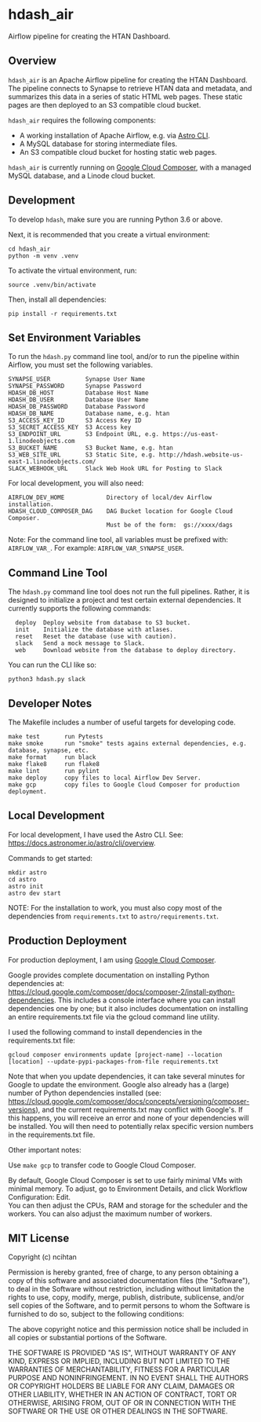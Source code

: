 # hdash_air

Airflow pipeline for creating the HTAN Dashboard.

## Overview

```hdash_air``` is an Apache Airflow pipeline for creating the HTAN Dashboard.  The
pipeline connects to Synapse to retrieve HTAN data and metadata, and summarizes this
data in a series of static HTML web pages.  These static pages are then deployed to
an S3 compatible cloud bucket.

```hdash_air``` requires the following components:

* A working installation of Apache Airflow, e.g. via
[Astro CLI](https://docs.astronomer.io/astro/cli/overview).
* A MySQL database for storing intermediate files.
* An S3 compatible cloud bucket for hosting static web pages.

```hdash_air``` is currently running on [Google Cloud Composer](https://cloud.google.com/composer),
with a managed MySQL database, and a Linode cloud bucket.

## Development

To develop ```hdash```, make sure you are running Python 3.6 or above.

Next, it is recommended that you create a virtual environment:

```
cd hdash_air
python -m venv .venv
```

To activate the virtual environment, run:

```
source .venv/bin/activate
```

Then, install all dependencies:

```
pip install -r requirements.txt
```

## Set Environment Variables

To run the ```hdash.py``` command line tool, and/or to run the pipeline within Airflow,
you must set the following variables.

```
SYNAPSE_USER          Synapse User Name
SYNAPSE_PASSWORD      Synapse Password
HDASH_DB_HOST         Database Host Name 
HDASH_DB_USER         Database User Name
HDASH_DB_PASSWORD     Database Password
HDASH_DB_NAME         Database name, e.g. htan
S3_ACCESS_KEY_ID      S3 Access Key ID
S3_SECRET_ACCESS_KEY  S3 Access key
S3_ENDPOINT_URL       S3 Endpoint URL, e.g. https://us-east-1.linodeobjects.com
S3_BUCKET_NAME        S3 Bucket Name, e.g. htan
S3_WEB_SITE_URL       S3 Static Site, e.g. http://hdash.website-us-east-1.linodeobjects.com/
SLACK_WEBHOOK_URL     Slack Web Hook URL for Posting to Slack
```

For local development, you will also need:
```
AIRFLOW_DEV_HOME            Directory of local/dev Airflow installation.
HDASH_CLOUD_COMPOSER_DAG    DAG Bucket location for Google Cloud Composer.
                            Must be of the form:  gs://xxxx/dags 
```

Note:  For the command line tool, all variables must be prefixed with:  ```AIRFLOW_VAR_```.
For example:  ```AIRFLOW_VAR_SYNAPSE_USER```.

## Command Line Tool

The ```hdash.py``` command line tool does not run the full pipelines.  Rather, it
is designed to initialize a project and test certain external dependencies.
It currently supports the following commands:

```
  deploy  Deploy website from database to S3 bucket.
  init    Initialize the database with atlases.
  reset   Reset the database (use with caution).
  slack   Send a mock message to Slack.
  web     Download website from the database to deploy directory.
```

You can run the CLI like so:

```commandline
python3 hdash.py slack
```

## Developer Notes

The Makefile includes a number of useful targets for developing code.

```
make test       run Pytests
make smoke      run "smoke" tests agains external dependencies, e.g. database, synapse, etc.
make format     run black
make flake8     run flake8
make lint       run pylint
make deploy     copy files to local Airflow Dev Server.
make gcp        copy files to Google Cloud Composer for production deployment.
```

## Local Development

For local development, I have used the Astro CLI.  See:  https://docs.astronomer.io/astro/cli/overview.

Commands to get started:

```
mkdir astro
cd astro
astro init
astro dev start
```

NOTE:  For the installation to work, you must also copy most of the dependencies from
```requirements.txt``` to ```astro/requirements.txt```.

## Production Deployment

For production deployment, I am using [Google Cloud Composer](https://cloud.google.com/composer).

Google provides complete documentation on installing Python dependencies at:  
https://cloud.google.com/composer/docs/composer-2/install-python-dependencies.
This includes a console interface where you can install dependencies one by one;
but it also includes documentation on installing an entire requirements.txt file via the
gcloud command line utility.

I used the following command to install dependencies in the requirements.txt file:

```
gcloud composer environments update [project-name] --location [location] --update-pypi-packages-from-file requirements.txt
```

Note that when you update dependencies, it can take several minutes for Google to
update the environment.  Google also already has a (large) number of Python dependencies
installed (see:  https://cloud.google.com/composer/docs/concepts/versioning/composer-versions),
and the current requirements.txt may conflict with Google's.  If this happens, you will receive an
error and none of your dependencies will be installed.  You will then need to potentially relax
specific version numbers in the requirements.txt file.

Other important notes:

Use ```make gcp``` to transfer code to Google Cloud Composer.

By default, Google Cloud Composer is set to use fairly minimal VMs with minimal memory.
To adjust, go to Environment Details, and click Workflow Configuration: Edit.  
You can then adjust the CPUs, RAM and storage for the scheduler and the workers.
You can also adjust the maximum number of workers.

## MIT License

Copyright (c) ncihtan

Permission is hereby granted, free of charge, to any person obtaining a copy
of this software and associated documentation files (the "Software"), to deal
in the Software without restriction, including without limitation the rights
to use, copy, modify, merge, publish, distribute, sublicense, and/or sell
copies of the Software, and to permit persons to whom the Software is
furnished to do so, subject to the following conditions:

The above copyright notice and this permission notice shall be included in all
copies or substantial portions of the Software.

THE SOFTWARE IS PROVIDED "AS IS", WITHOUT WARRANTY OF ANY KIND, EXPRESS OR
IMPLIED, INCLUDING BUT NOT LIMITED TO THE WARRANTIES OF MERCHANTABILITY,
FITNESS FOR A PARTICULAR PURPOSE AND NONINFRINGEMENT. IN NO EVENT SHALL THE
AUTHORS OR COPYRIGHT HOLDERS BE LIABLE FOR ANY CLAIM, DAMAGES OR OTHER
LIABILITY, WHETHER IN AN ACTION OF CONTRACT, TORT OR OTHERWISE, ARISING FROM,
OUT OF OR IN CONNECTION WITH THE SOFTWARE OR THE USE OR OTHER DEALINGS IN THE
SOFTWARE.
